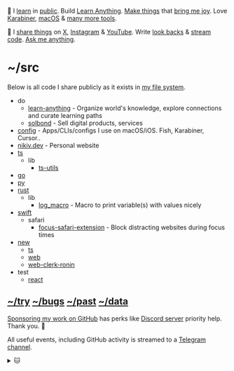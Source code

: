 👋 I [learn](https://wiki.nikiv.dev/sharing/everything-I-know) in [public](https://wiki.nikiv.dev/). Build [Learn Anything](https://github.com/learn-anything/learn-anything.xyz). [Make things](https://23-personal.nikiv.dev/projects) that [bring me joy](https://23-personal.nikiv.dev/likes). Love [Karabiner](https://wiki.nikiv.dev/macOS/apps/karabiner/), [macOS](https://github.com/nikitavoloboev/config) & [many more tools](https://wiki.nikiv.dev/sharing/my-workflow).

💛 I [share things](https://wiki.nikiv.dev/sharing/) on [X](https://twitter.com/nikitavoloboev), [Instagram](https://www.instagram.com/nikitavoloboev) & [YouTube](https://www.youtube.com/channel/UCEKqrUfr_FMKIO9XSJS4vDw). Write [look backs](https://wiki.nikiv.dev/looking-back/) & [stream code](https://www.youtube.com/@nikitavoloboev/streams). [Ask me anything](https://github.com/nikitavoloboev/ama).

# ~/src

Below is all code I share publicly as it exists in [my file system](https://wiki.nikiv.dev/unix/my-file-system).

- do
  - [learn-anything](https://github.com/learn-anything/learn-anything) - Organize world's knowledge, explore connections and curate learning paths
  - [solbond](https://github.com/solbond/solbond) - Sell digital products, services
- [config](https://github.com/nikitavoloboev/config) - Apps/CLIs/configs I use on macOS/iOS. Fish, Karabiner, Cursor..
- [nikiv.dev](https://github.com/nikitavoloboev/nikiv.dev) - Personal website
- [ts](https://github.com/nikitavoloboev/ts)
  - lib
    - [ts-utils](https://github.com/nikitavoloboev/ts-utils)
- [go](https://github.com/nikitavoloboev/go)
- [py](https://github.com/nikitavoloboev/py)
- [rust](https://github.com/nikitavoloboev/rust)
  - lib
    - [log_macro](https://github.com/nikitavoloboev/log_macro) - Macro to print variable(s) with values nicely
- [swift](https://github.com/nikitavoloboev/swift)
  - safari
    - [focus-safari-extension](https://github.com/nikitavoloboev/focus-safari-extension) - Block distracting websites during focus times
- [new](https://github.com/nikitavoloboev/new)
  - [ts](https://github.com/nikitavoloboev/new-ts)
  - [web](https://github.com/nikitavoloboev/new-web)
  - [web-clerk-ronin](https://github.com/nikitavoloboev/new-web-clerk-ronin)
- test
  - [react](https://github.com/nikitavoloboev/react-test)

## [~/try](https://github.com/nikitavoloboev/try) [~/bugs](https://github.com/nikitavoloboev/bugs) [~/past](https://github.com/nikitavoloboev/past) [~/data](https://github.com/nikitavoloboev/data)

[Sponsoring my work on GitHub](https://github.com/sponsors/nikitavoloboev) has perks like [Discord server](https://discord.com/invite/TVafwaD23d) priority help. Thank you. 🖤

All useful events, including GitHub activity is streamed to a [Telegram channel](https://t.me/nikivi_log).

<details><summary>🐱</summary>
  <br/>
  <a href="https://nikiv.dev">
    <img width="800" heigth="200" src="https://raw.githubusercontent.com/nikitavoloboev/nikitavoloboev/main/cat.jpg"></img>
  </a>
</details>

<!-- TODO: add [3d] to entries for time before last commit of repo, automate daily snapshot -->
<!-- TODO: do it as part of website, richer -->

